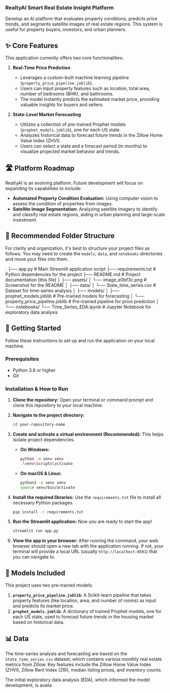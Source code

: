###  RealtyAI  Smart Real Estate Insight Platform

Develop an AI platform that evaluates property conditions, predicts price trends, and 
segments satellite images of real estate regions. This system is useful for property 
buyers, investors, and urban planners.

## ✨ Core Features

This application currently offers two core functionalities:

1.  **Real-Time Price Prediction**
    * Leverages a custom-built machine learning pipeline (`property_price_pipeline.joblib`).
    * Users can input property features such as location, total area, number of bedrooms (BHK), and bathrooms.
    * The model instantly predicts the estimated market price, providing valuable insights for buyers and sellers.

2.  **State-Level Market Forecasting**
    * Utilizes a collection of pre-trained Prophet models (`prophet_models.joblib`), one for each US state.
    * Analyzes historical data to forecast future trends in the Zillow Home Value Index (ZHVI).
    * Users can select a state and a forecast period (in months) to visualize projected market behavior and trends.

## 🛣️ Platform Roadmap

RealtyAI is an evolving platform. Future development will focus on expanding its capabilities to include:
* **Automated Property Condition Evaluation:** Using computer vision to assess the condition of properties from images.
* **Satellite Image Segmentation:** Analyzing satellite imagery to identify and classify real estate regions, aiding in urban planning and large-scale investment.

## 📂 Recommended Folder Structure

For clarity and organization, it's best to structure your project files as follows. You may need to create the `models`, `data`, and `notebooks` directories and move your files into them.

.
├── app.py                      # Main Streamlit application script
├── requirements.txt              # Python dependencies for the project
├── README.md                     # Project documentation (this file)
│
├── assets/
│   └── image_e0bf3c.png          # Screenshot for the README
│
├── data/
│   └── State_time_series.csv     # Dataset for time-series analysis
│
├── models/
│   ├── prophet_models.joblib         # Pre-trained models for forecasting
│   └── property_price_pipeline.joblib  # Pre-trained pipeline for price prediction
│
└── notebooks/
    └── Time_Series_EDA.ipynb     # Jupyter Notebook for exploratory data analysis


## 🚀 Getting Started

Follow these instructions to set up and run the application on your local machine.

### Prerequisites

* Python 3.8 or higher
* Git

### Installation & How to Run

1.  **Clone the repository:**
    Open your terminal or command prompt and clone this repository to your local machine.

2.  **Navigate to the project directory:**
    ```bash
    cd your-repository-name
    ```

3.  **Create and activate a virtual environment (Recommended):**
    This helps isolate project dependencies.

    * **On Windows:**
        ```bash
        python -m venv venv
        .\venv\Scripts\activate
        ```
    * **On macOS & Linux:**
        ```bash
        python3 -m venv venv
        source venv/bin/activate
        ```

4.  **Install the required libraries:**
    Use the `requirements.txt` file to install all necessary Python packages.
    ```bash
    pip install -r requirements.txt
    ```

5.  **Run the Streamlit application:**
    Now you are ready to start the app!
    ```bash
    streamlit run app.py
    ```

6.  **View the app in your browser:**
    After running the command, your web browser should open a new tab with the application running. If not, your terminal will provide a local URL (usually `http://localhost:8501`) that you can navigate to.

## 🤖 Models Included

This project uses two pre-trained models:

1.  **`property_price_pipeline.joblib`**: A Scikit-learn pipeline that takes property features (like location, area, and number of rooms) as input and predicts its market price.
2.  **`prophet_models.joblib`**: A dictionary of trained Prophet models, one for each US state, used to forecast future trends in the housing market based on historical data.

## 📊 Data

The time-series analysis and forecasting are based on the `State_time_series.csv` dataset, which contains various monthly real estate metrics from Zillow. Key features include the Zillow Home Value Index (ZHVI), Zillow Rent Index (ZRI), median listing prices, and inventory counts.

The initial exploratory data analysis (EDA), which informed the model development, is availa

